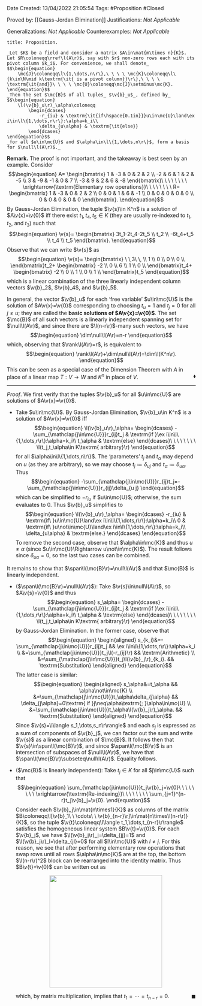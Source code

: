 <br />
<br />

Date Created: 13/04/2022 21:05:54
Tags: #Proposition #Closed

Proved by: [[Gauss-Jordan Elimination]]
Justifications: _Not Applicable_

Generalizations: _Not Applicable_
Counterexamples: _Not Applicable_

``` ad-Proposition
title: Proposition.

_Let $K$ be a field and consider a matrix $A\in\mat{m\times n}{K}$. Let $R\coloneqq\rref\l(A\r)$, say with $r$ non-zero rows each with its pivot column $k_i$. For convenience, we shall denote_
$$\begin{equation}
    \mc{J}\coloneqq\l\{1,\dots,n\r\},\ \ \ \ \mc{K}\coloneqq\l\{k\in\N\mid k\textrm{\it{ is a pivot column}}\r\},\ \ \ \ \textrm{\it{and}}\ \ \ \ \mc{U}\coloneqq\mc{J}\setminus\mc{K}.
\end{equation}$$
_Then the set $\mc{B}$ of all tuples_ $\v{b}_u$_, defined by_
$$\begin{equation}
    \l(\v{b}_u\r)_\alpha\coloneqq
        \begin{dcases}
            -r_{iu} & \textrm{\it{if\hspace{0.1in}}}u\in\mc{U}\land\ex i\in\l\{1,\dots,r\r\}:\alpha=k_i\\
            \delta_{u\alpha} & \textrm{\it{else}}
        \end{dcases}
\end{equation}$$
_for all $u\in\mc{U}$ and $\alpha\in\l\{1,\dots,n\r\}$, form a basis for $\null\l(A\r)$._

```

**Remark.** The proof is not important, and the takeaway is best seen by an example. Consider
$$\begin{equation}
    A=
        \begin{bmatrix}
             1 & -3 &  0 &  2 &  2 \\
            -2 &  6 &  1 &  2 & -5 \\
             3 & -9 & -1 &  0 &  7 \\
            -3 &  9 &  2 &  6 & -8
        \end{bmatrix}\ \ \ \ \ \ \ \ \xrightarrow{\textrm{Elementary row operations}}\ \ \ \ \ \ \ \ R=
        \begin{bmatrix}
             1 & -3 &  0 &  2 &  2 \\
             0 &  0 &  1 &  6 & -1 \\
             0 &  0 &  0 &  0 &  0 \\
             0 &  0 &  0 &  0 &  0
        \end{bmatrix}.
\end{equation}$$
By Gauss-Jordan Elimination, the tuple $\v{s}\in K^n$ is a solution of $A\v{x}=\v{0}$ iff there exist $t_1,t_4,t_5\in K$ (they are usually re-indexed to $t_1$, $t_2$, and $t_3$) such that
$$\begin{equation}
    \v{s}=
        \begin{bmatrix}
            3t_1-2t_4-2t_5 \\
            t_2 \\
            -6t_4+t_5 \\
            t_4 \\
            t_5
        \end{bmatrix}.
\end{equation}$$
Observe that we can write $\v{s}$ as
$$\begin{equation}
    \v{s}=
        \begin{bmatrix}
            \ \,3\ \, \\
            1 \\
            0 \\
            0 \\
            0 \\
        \end{bmatrix}t_2+
        \begin{bmatrix}
            -2 \\
            0 \\
            6 \\
            1 \\
            0 \\
        \end{bmatrix}t_4+
        \begin{bmatrix}
            -2 \\
            0 \\
            1 \\
            0 \\
            1 \\
        \end{bmatrix}t_5
\end{equation}$$
which is a linear combination of the three linearly independent column vectors $\v{b}_2$, $\v{b}_4$, and $\v{b}_5$.

In general, the vector $\v{b}_u$ for each $\textrm{`}$free variable$\textrm{'}$ $u\in\mc{U}$ is the solution of $A\v{x}=\v{0}$ corresponding to choosing $t_u=1$ and $t_j=0$ for all $j\neq u$; they are called the **basic solutions of $A\v{x}=\v{0}$**. The set $\mc{B}$ of all such vectors is a linearly independent spanning set for $\null\l(A\r)$, and since there are $\l(n-r\r)$-many such vectors, we have
$$\begin{equation}
    \dim\null\l(A\r)=n-r
\end{equation}$$
which, observing that $\rank\l(A\r)=r$, is equivalent to
$$\begin{equation}
    \rank\l(A\r)+\dim\null\l(A\r)=\dim\l(K^n\r).
\end{equation}$$
This can be seen as a special case of the Dimension Theorem with $A$ in place of a linear map $T:V\to W$ and $K^n$ in place of $V$.<span style="float:right;">$\blacklozenge$</span>

---

_Proof_. We first verify that the tuples $\v{b}_u$ for all $u\in\mc{U}$ are solutions of $A\v{x}=\v{0}$.
* Take $u\in\mc{U}$. By Gauss-Jordan Elimination, $\v{b}_u\in K^n$ is a solution of $A\v{x}=\v{0}$ iff
$$\begin{equation}
    \l(\v{b}_u\r)_\alpha=
        \begin{dcases}
            -\sum_{\mathclap{j\in\mc{U}}}r_{ij}t_j & \textrm{if }\ex i\in\l\{1,\dots,r\r\}:\alpha=k_i\\
            t_\alpha & \textrm{else}
        \end{dcases}\ \ \ \ \ \ \ \ \l(t_j,t_\alpha\in K\textrm{ arbitrary}\r)
\end{equation}$$
for all $\alpha\in\l\{1,\dots,n\r\}$. The $\textrm{`}$parameters$\textrm{'}$ $t_j$ and $t_\alpha$ may depend on $u$ (as they are arbitrary), so we may choose $t_j\coloneqq\delta_{u j}$ and $t_\alpha\coloneqq\delta_{u\alpha}$. Thus
$$\begin{equation}
    -\sum_{\mathclap{j\in\mc{U}}}r_{ij}t_j=-\sum_{\mathclap{j\in\mc{U}}}r_{ij}\delta_{u j}
\end{equation}$$
which can be simplified to $-r_{iu}$ if $u\in\mc{U}$; otherwise, the sum evaluates to $0$. Thus $\v{b}_u$ simplifies to
$$\begin{equation}
    \l(\v{b}_u\r)_\alpha=
        \begin{dcases}
            -r_{iu} & \textrm{if\ }u\in\mc{U}\land\ex i\in\l\{1,\dots,r\r\}:\alpha=k_i\\
            0 & \textrm{if\ }u\not\in\mc{U}\land\ex i\in\l\{1,\dots,r\r\}:\alpha=k_i\\
            \delta_{u\alpha} & \textrm{else.}
        \end{dcases}
\end{equation}$$
To remove the second case, observe that $\alpha\in\mc{K}$ and thus $u\neq\alpha$ (since $u\in\mc{U}\Rightarrow u\not\in\mc{K}$). The result follows since $\delta_{u\alpha}=0$, so the last two cases can be combined.

It remains to show that $\span\l(\mc{B}\r)=\null\l(A\r)$ and that $\mc{B}$ is linearly independent.
* ($\span\l(\mc{B}\r)=\null\l(A\r)$): Take $\v{s}\in\null\l(A\r)$, so $A\v{s}=\v{0}$ and thus
$$\begin{equation}
    s_\alpha=
        \begin{dcases}
            -\sum_{\mathclap{j\in\mc{U}}}r_{ij}t_j & \textrm{if }\ex i\in\l\{1,\dots,r\r\}:\alpha=k_i\\
            t_\alpha & \textrm{else}
        \end{dcases}\ \ \ \ \ \ \ \ \l(t_j,t_\alpha\in K\textrm{ arbitrary}\r)
\end{equation}$$
by Gauss-Jordan Elimination. In the former case, observe that
$$\begin{equation}
    \begin{aligned}
        s_{k_i}&=-\sum_{\mathclap{j\in\mc{U}}}r_{ij}t_j && \ex i\in\l\{1,\dots,r\r\}:\alpha=k_i \\
        &=\sum_{\mathclap{j\in\mc{U}}}t_j\l(-r_{ij}\r) && \textrm{Arithmetic} \\
        &=\sum_{\mathclap{j\in\mc{U}}}t_j\l(\v{b}_j\r)_{k_i}. && \textrm{Substitution}
    \end{aligned}
\end{equation}$$
The latter case is similar:
$$\begin{equation}
    \begin{aligned}
        s_\alpha&=t_\alpha && \alpha\not\in\mc{K} \\
        &=\sum_{\mathclap{j\in\mc{U}}}t_\alpha\delta_{j\alpha} && \delta_{j\alpha}=0\textrm{ if }j\neq\alpha\textrm{; }\alpha\in\mc{U} \\
        &=\sum_{\mathclap{j\in\mc{U}}}t_\alpha\l(\v{b}_j\r)_\alpha. && \textrm{Substitution}
    \end{aligned}
\end{equation}$$
Since $\v{s}=\l\langle s_1,\dots,s_n\r\rangle$ and each $s_j$ is expressed as a sum of components of $\v{b}_j$, we can factor out the sum and write $\v{s}$ as a linear combination of $\mc{B}$. It follows then that $\v{s}\in\span\l(\mc{B}\r)$, and since $\span\l(\mc{B}\r)$ is an intersection of subspaces of $\null\l(A\r)$, we have that $\span\l(\mc{B}\r)\subseteq\null\l(A\r)$. Equality follows.

* ($\mc{B}$ is linearly independent): Take $t_j\in K$ for all $j\in\mc{U}$ such that
$$\begin{equation}
    \sum_{\mathclap{j\in\mc{U}}}t_j\v{b}_j=\v{0}\ \ \ \ \ \ \ \ \xrightarrow{\textrm{Re-indexing}}\ \ \ \ \ \ \ \ \sum_{j=1}^{n-r}t_j\v{b}_j=\v{0}.
\end{equation}$$
Consider each $\v{b}_j\in\mat{n\times1}{K}$ as columns of the matrix $B\coloneqq\l[\v{b}_1\ \ \cdots\ \ \v{b}_{n-r}\r]\in\mat{n\times\l(n-r\r)}{K}$, so the tuple $\v{t}\coloneqq\l\langle t_1,\dots,t_{n-r}\r\rangle$ satisfies the homogeneous linear system $B\v{t}=\v{0}$. For each $\v{b}_j$, we have $\l(\v{b}_j\r)_j=\delta_{jj}=1$ and $\l(\v{b}_j\r)_l=\delta_{jl}=0$ for all $l\in\mc{U}$ with $l\neq j$. For this reason, we see that after performing elementary row operations that swap rows until all rows $\alpha\in\mc{K}$ are at the top, the bottom $\l(n-r\r)^2$ block can be rearranged into the identity matrix. Thus $B\v{t}=\v{0}$ can be written out as
  <center><img src="https://raw.githubusercontent.com/zhaoshenzhai/MathWiki/master/Images/2022-04-17_202311/image.svg", width=300></center>

  which, by matrix multiplication, implies that $t_1=\cdots=t_{n-r}=0$.<span style="float:right;">$\blacksquare$</span>

